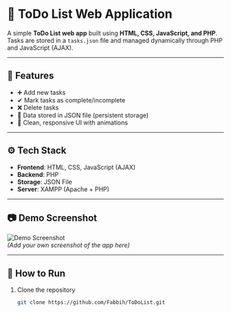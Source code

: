 # 📝 ToDo List Web Application

A simple **ToDo List web app** built using **HTML, CSS, JavaScript, and PHP**.  
Tasks are stored in a `tasks.json` file and managed dynamically through PHP and JavaScript (AJAX).

---

## 🚀 Features
- ➕ Add new tasks  
- ✔ Mark tasks as complete/incomplete  
- ❌ Delete tasks  
- 📂 Data stored in JSON file (persistent storage)  
- 🎨 Clean, responsive UI with animations  

---

## ⚙️ Tech Stack
- **Frontend**: HTML, CSS, JavaScript (AJAX)  
- **Backend**: PHP  
- **Storage**: JSON File  
- **Server**: XAMPP (Apache + PHP)  

---

## 📷 Demo Screenshot
![Demo Screenshot](screenshot.png)  
*(Add your own screenshot of the app here)*

---

## 🔧 How to Run
1. Clone the repository  
   ```bash
   git clone https://github.com/Fabbih/ToDoList.git
